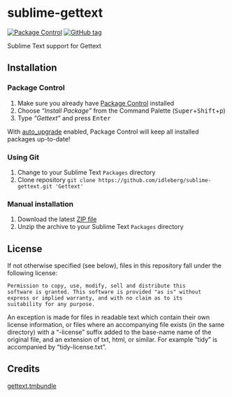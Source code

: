 # sublime-gettext

[![Package Control](https://packagecontrol.herokuapp.com/downloads/Gettext.svg?style=flat-square)](https://packagecontrol.io/packages/Gettext)
[![GitHub tag](https://img.shields.io/github/tag/idleberg/sublime-gettext.svg?style=flat-square)](https://github.com/idleberg/sublime-gettext/tags)

Sublime Text support for Gettext

## Installation

### Package Control

1. Make sure you already have [Package Control](https://packagecontrol.io/) installed
2. Choose *“Install Package”* from the Command Palette (<kbd>Super</kbd>+<kbd>Shift</kbd>+<kbd>p</kbd>)
3. Type *“Gettext”* and press <kbd>Enter</kbd>

With [auto_upgrade](http://wbond.net/sublime_packages/package_control/settings/) enabled, Package Control will keep all installed packages up-to-date!

### Using Git

1. Change to your Sublime Text `Packages` directory
2. Clone repository `git clone https://github.com/idleberg/sublime-gettext.git 'Gettext'`

### Manual installation

1. Download the latest [ZIP file](https://github.com/idleberg/sublime-gettext/archive/master.zip)
2. Unzip the archive to your Sublime Text `Packages` directory

## License

If not otherwise specified (see below), files in this repository fall under the following license:

	Permission to copy, use, modify, sell and distribute this
	software is granted. This software is provided "as is" without
	express or implied warranty, and with no claim as to its
	suitability for any purpose.

An exception is made for files in readable text which contain their own license information, or files where an accompanying file exists (in the same directory) with a “-license” suffix added to the base-name name of the original file, and an extension of txt, html, or similar. For example “tidy” is accompanied by “tidy-license.txt”.

## Credits

[gettext.tmbundle](https://github.com/textmate/gettext.tmbundle)
